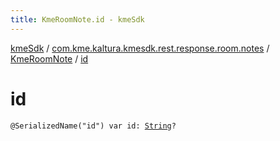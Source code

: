 ```yaml
---
title: KmeRoomNote.id - kmeSdk
---
```


[kmeSdk](../../index.html) / [com.kme.kaltura.kmesdk.rest.response.room.notes](../index.html) / [KmeRoomNote](index.html) / [id](./id.html)

# id

`@SerializedName("id") var id: `[`String`](https://kotlinlang.org/api/latest/jvm/stdlib/kotlin/-string/index.html)`?`
